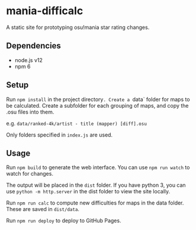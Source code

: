 # mania-difficalc

A static site for prototyping osu!mania star rating changes.

## Dependencies

- node.js v12
- npm 6

## Setup

Run `npm install`  in the project directory`.
Create a `data` folder for maps to be calculated.
Create a subfolder for each grouping of maps, and copy the .osu files into them.

e.g. `data/ranked-4k/artist - title (mapper) [diff].osu`

Only folders specified in `index.js` are used.

## Usage

Run `npm build` to generate the web interface. You can use `npm run watch` to watch for changes.

The output will be placed in the `dist` folder. If you have python 3, you can use `python -m http.server` in the dist folder to view the site locally.

Run `npm run calc` to compute new difficulties for maps in the data folder. These are saved in `dist/data`.

Run `npm run deploy` to deploy to GitHub Pages.

